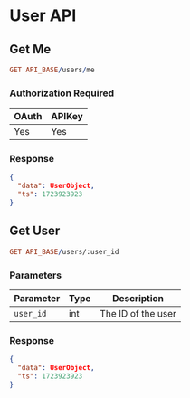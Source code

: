 # User API

## Get Me

```prolog
GET API_BASE/users/me
```

### Authorization Required

| OAuth | APIKey |
| ----- | ------ |
| Yes   | Yes    |

### Response

```json
{
  "data": UserObject,
  "ts": 1723923923
}
```

## Get User

```prolog
GET API_BASE/users/:user_id
```

### Parameters

| Parameter | Type | Description        |
| --------- | ---- | ------------------ |
| `user_id` | int  | The ID of the user |

### Response

```json
{
  "data": UserObject,
  "ts": 1723923923
}
```
